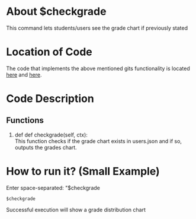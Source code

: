 # About $checkgrade
This command lets students/users see the grade chart if previously stated

# Location of Code
The code that implements the above mentioned gits functionality is located [here](https://github.com/chandur626/ClassMateBot/blob/main/bot.py) and [here](https://github.com/chandur626/ClassMateBot/blob/main/cogs/charts.py).

# Code Description
## Functions

1. def def checkgrade(self, ctx): <br>
This function checks if the grade chart exists in users.json and if so, outputs the grades chart. 

# How to run it? (Small Example)
Enter space-separated: "$checkgrade
```
$checkgrade
```
Successful execution will show a grade distribution chart
